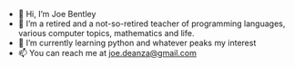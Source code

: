 - 👋 Hi, I’m Joe Bentley
- 👀 I’m a retired and a not-so-retired teacher of programming languages, various computer topics, mathematics and life.
- 🌱 I’m currently learning python and whatever peaks my interest
- 📫 You can reach me at joe.deanza@gmail.com
<!---
